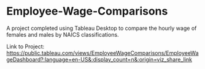 # Employee-Wage-Comparisons
A project completed using Tableau Desktop to compare the hourly wage of females and males by NAICS classifications.

Link to Project: 
https://public.tableau.com/views/EmployeeWageComparisons/EmployeeWageDashboard?:language=en-US&:display_count=n&:origin=viz_share_link
